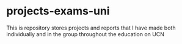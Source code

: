 # projects-exams-uni
This is repository stores projects and reports that I have made both individually and in the group throughout the education on UCN
